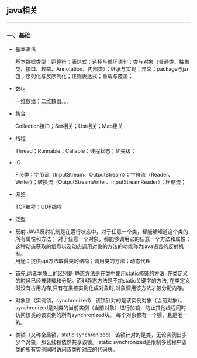 
## java相关

---

### 一、基础


* 基本语法

	基本数据类型；运算符；表达式；选择与循环语句；类与对象（普通类、抽象类、接口、枚举、Annotation、内部类）；继承与实现；异常；package与jar包；序列化与反序列化；正则表达式；重载与覆盖；
* 数组

	一维数组；二维数组。。。
* 集合
	
	Collection接口；Set相关；List相关；Map相关
* 线程

	Thread；Runnable；Callable；线程状态；优先级；
* IO

	File类；字节流（InputStream、OutputStream）；字符流（Reader、Writer）；转换流（OutputStreamWriter、InputStreamReader）；压缩流；

* 网络
	
	TCP编程；UDP编程
* 泛型
* 反射
JAVA反射机制是在运行状态中，对于任意一个类，都能够知道这个类的所有属性和方法；
对于任意一个对象，都能够调用它的任意一个方法和属性；
这种动态获取的信息以及动态调用对象的方法的功能称为java语言的反射机制。</br>
用途：提供api方法取得类的结构；调用类的方法；动态代理
* 首先,两者本质上的区别是:静态方法是在类中使用static修饰的方法,
在类定义的时候已经被装载和分配。而非静态方法是不加static关键字的方法,
在类定义时没有占用内存,只有在类被实例化成对象时,对象调用该方法才被分配内存。

* 对象锁（实例锁，synchronized）
该锁针对的是该实例对象（当前对象）。
synchronized是对类的当前实例（当前对象）进行加锁，防止其他线程同时访问该类的该实例的所有synchronized块。
每个对象都有一个锁，且是唯一的。

* 类锁（又称全局锁，static synchronized）
该锁针对的是类，无论实例出多少个对象，那么线程依然共享该锁。
static synchronized是限制多线程中该类的所有实例同时访问该类所对应的代码块。
